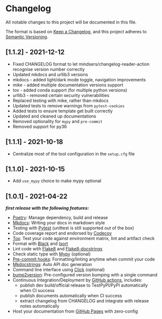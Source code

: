 # Changelog

All notable changes to this project will be documented in this file.

The format is based on [Keep a Changelog](https://keepachangelog.com/en/1.0.0/),
and this project adheres to [Semantic Versioning](https://semver.org/spec/v2.0.0.html).

## [1.1.2] - 2021-12-12

* Fixed CHANGELOG format to let mindsers/changelog-reader-action recognise version number correctly
* Updated mkdocs and urllib3 versions
* mkdocs - added light/dark mode toggle, navigation improvements
* mike - added multiple documentation versions support
* tox - added conda support (for multiple python versions)
* urllib3 - removed certain security vulnerabilities
* Replaced testing with mike, rather than mkdocs
* Updated tests to remove warnings from `pytest-cookies`
* Added tests to ensure template get built correctly
* Updated and cleaned up documentations
* Removed optionality for `mypy` and `pre-commit`
* Removed support for py36

## [1.1.1] - 2021-10-18

* Centralize most of the tool configuration in the `setup.cfg` file

## [1.1.0] - 2021-10-15

* Add `use_mypy` choice to make mypy optional

## [1.0.1] - 2021-04-22
***first release with the following features:***

* [Poetry](https://python-poetry.org/): Manage dependency, build and release
* [Mkdocs](https://www.mkdocs.org): Writing your docs in markdown style
* Testing with [Pytest](https://pytest.org) (unittest is still supported out of the box)
* Code coverage report and endorsed by [Codecov](https://codecov.io)
* [Tox](https://tox.readthedocs.io): Test your code against environment matrix, lint and artifact check
* Format with [Black](https://github.com/psf/black) and [Isort](https://github.com/PyCQA/isort)
* Lint code with [Flake8](https://flake8.pycqa.org) and [Flake8-docstrings](https://pypi.org/project/flake8-docstrings/)
* Check static type with [Mypy](http://mypy-lang.org/) (optional)
* [Pre-commit hooks](https://pre-commit.com/): Formatting/linting anytime when commit your code
* [Mkdocstrings](https://mkdocstrings.github.io/): Auto API doc generation
* Command line interface using [Click](https://click.palletsprojects.com/en/8.0.x/) (optional)
* [bump2version](https://github.com/c4urself/bump2version): Pre-configured version bumping with a single command
* Continuous Integration/Deployment by [GitHub actions](https://github.com/features/actions), includes:
    - publish dev build/official release to TestPyPI/PyPI automatically when CI success
    - publish documents automatically when CI success
    - extract changelog from CHANGELOG and integrate with release notes automatically
* Host your documentation from [GitHub Pages](https://pages.github.com) with zero-config
